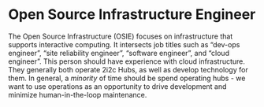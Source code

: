 # Open Source Infrastructure Engineer

The Open Source Infrastructure (OSIE) focuses on infrastructure that supports interactive computing. It intersects job titles such as “dev-ops engineer”, “site reliability engineer”, “software engineer”, and “cloud engineer”. This person should have experience with cloud infrastructure. They generally both operate 2i2c Hubs, as well as  develop technology for them. In general, a _minority_ of time should be spend operating hubs - we want to use operations as an opportunity to drive development and minimize human-in-the-loop maintenance.
